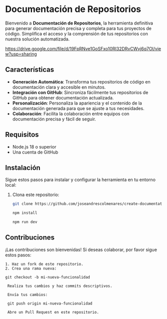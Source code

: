 # Documentación de Repositorios

Bienvenido a **Documentación de Repositorios**, la herramienta definitiva para generar documentación precisa y completa para tus proyectos de código. Simplifica el acceso y la comprensión de tus repositorios con nuestra solución automatizada.

https://drive.google.com/file/d/19FpRNve1GoSFxo10RI32DRvCWvj6q7Ol/view?usp=sharing

## Características

- **Generación Automática**: Transforma tus repositorios de código en documentación clara y accesible en minutos.
- **Integración con GitHub**: Sincroniza fácilmente tus repositorios de GitHub para obtener documentación actualizada.
- **Personalización**: Personaliza la apariencia y el contenido de la documentación generada para que se ajuste a tus necesidades.
- **Colaboración**: Facilita la colaboración entre equipos con documentación precisa y fácil de seguir.

## Requisitos

- Node.js 18 o superior
- Una cuenta de GitHub

## Instalación

Sigue estos pasos para instalar y configurar la herramienta en tu entorno local:

1. Clona este repositorio:
   ```sh
   git clone https://github.com/joseandrescolmenares/create-documentation.git

   npm install

   npm run dev

## Contribuciones

¡Las contribuciones son bienvenidas! Si deseas colaborar, por favor sigue estos pasos:

	1. Haz un fork de este repositorio.
	2. Crea una rama nueva:
 
    git checkout -b mi-nueva-funcionalidad

     Realiza tus cambios y haz commits descriptivos.
     
     Envía tus cambios:
     
     git push origin mi-nueva-funcionalidad
     
     Abre un Pull Request en este repositorio.
